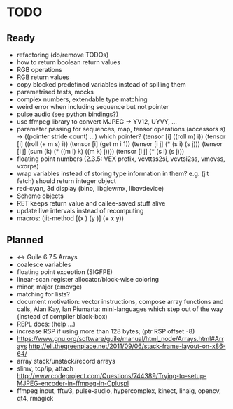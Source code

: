 # TODO

## Ready

* refactoring (do/remove TODOs)
* how to return boolean return values
* RGB operations
* RGB return values
* copy blocked predefined variables instead of spilling them
* parametrised tests, mocks
* complex numbers, extendable type matching
* weird error when including sequence but not pointer
* pulse audio (see python bindings?)
* use ffmpeg library to convert MJPEG -> YV12, UYVY, ...
* parameter passing for sequences, map, tensor operations
    (accessors s) -> ((pointer stride count) ...) which pointer?
    (tensor [i] ((roll m) i))
    (tensor [i] ((roll (+ m s) i))
    (tensor [i] (get m i 1))
    (tensor [i j] (* (s i) (s j)))
    (tensor [i j] (sum (k) (* ((m i) k) ((m k) j))))
    (tensor [i j] (* (s i) (s j)))
* floating point numbers (2.3.5: VEX prefix, vcvttss2si, vcvtsi2ss, vmovss, vxorps)
* wrap variables instead of storing type information in them? e.g. (jit fetch) should return integer object
* red-cyan, 3d display (bino, libglewmx, libavdevice)
* Scheme objects
* RET keeps return value and callee-saved stuff alive
* update live intervals instead of recomputing
* macros: (jit-method [(x <int>) (y <float>)] (+ x y))

## Planned

* <-> Guile 6.7.5 Arrays
* coalesce variables
* floating point exception (SIGFPE)
* linear-scan register allocator/block-wise coloring
* minor, major (cmovge)
* matching for lists?
* document motivation: vector instructions, compose array functions and calls,
  Alan Kay, Ian Piumarta: mini-languages which step out of the way (instead of compiler black-box)
* REPL docs: (help ...)
* increase RSP if using more than 128 bytes; (ptr <int> RSP offset -8)
* https://www.gnu.org/software/guile/manual/html_node/Arrays.html#Arrays
  http://eli.thegreenplace.net/2011/09/06/stack-frame-layout-on-x86-64/
* array stack/unstack/record arrays
* slimv, tcp/ip, attach
  http://www.codeproject.com/Questions/744389/Trying-to-setup-MJPEG-encoder-in-ffmpeg-in-Cpluspl
* ffmpeg input, fftw3, pulse-audio, hypercomplex, kinect, linalg, opencv, qt4, rmagick
